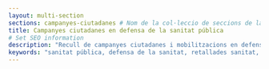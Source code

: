 ```yaml
---
layout: multi-section
sections: campanyes-ciutadanes # Nom de la col·leccio de seccions de la pagina
title: Campanyes ciutadanes en defensa de la sanitat pública
# Set SEO information
description: "Recull de campanyes ciutadanes i mobilitzacions en defensa de la sanitat pública a Catalunya"
keywords: "sanitat pública, defensa de la sanitat, retallades sanitat, lluita per la sanitat"
---
```

